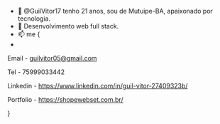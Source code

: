 - 👋 @GuilVitor17 tenho 21 anos, sou de Mutuipe-BA, apaixonado por tecnologia.
- 👀 Desenvolvimento web full stack.
- 📫 me {
- 
Email - guilvitor05@gmail.com

Tel - 75999033442

Linkedin - https://www.linkedin.com/in/guil-vitor-27409323b/

Portfolio - https://shopewebset.com.br/

}

<!---
GuilVitor17/GuilVitor17 is a ✨ special ✨ repository because its `README.md` (this file) appears on your GitHub profile.
You can click the Preview link to take a look at your changes.
--->
